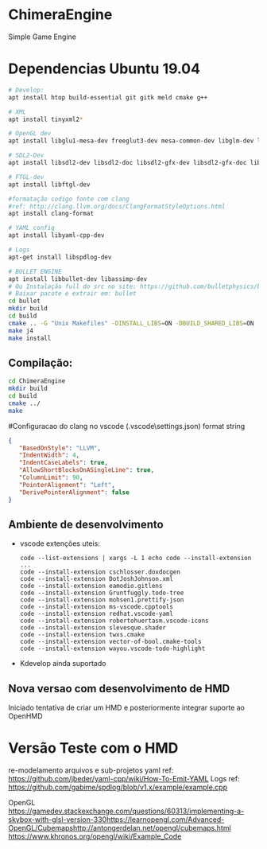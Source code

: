# ChimeraEngine

Simple Game Engine

# Dependencias Ubuntu 19.04

```bash
# Develop:
apt install htop build-essential git gitk meld cmake g++

# XML
apt install tinyxml2*

# OpenGL dev
apt install libglu1-mesa-dev freeglut3-dev mesa-common-dev libglm-dev libglew-dev libglewmx-dev

# SDL2-Dev
apt install libsdl2-dev libsdl2-doc libsdl2-gfx-dev libsdl2-gfx-doc libsdl2-image-dev libsdl2-mixer-dev libsdl2-net-dev libsdl2-ttf-dev

# FTGL-dev
apt install libftgl-dev

#formatação codigo fonte com clang
#ref: http://clang.llvm.org/docs/ClangFormatStyleOptions.html
apt install clang-format 

# YAML config
apt install libyaml-cpp-dev

# Logs
apt-get install libspdlog-dev

# BULLET ENGINE
apt install libbullet-dev libassimp-dev
# Ou Instalação full do src no site: https://github.com/bulletphysics/bullet3
# Baixar pacote e extrair em: bullet
cd bullet
mkdir build
cd build
cmake .. -G "Unix Makefiles" -DINSTALL_LIBS=ON -DBUILD_SHARED_LIBS=ON
make j4
make install
```

## Compilação:
```bash
cd ChimeraEngine
mkdir build
cd build
cmake ../
make
```

#Configuracao do clang no vscode (.vscode\settings.json) format string
```json
{
   "BasedOnStyle": "LLVM", 
   "IndentWidth": 4,
   "IndentCaseLabels": true, 
   "AllowShortBlocksOnASingleLine": true, 
   "ColumnLimit": 90, 
   "PointerAlignment": "Left", 
   "DerivePointerAlignment": false
}
```

## Ambiente de desenvolvimento

 - vscode extenções uteis: 

    ```    
    code --list-extensions | xargs -L 1 echo code --install-extension
    ...
    code --install-extension cschlosser.doxdocgen
    code --install-extension DotJoshJohnson.xml
    code --install-extension eamodio.gitlens
    code --install-extension Gruntfuggly.todo-tree
    code --install-extension mohsen1.prettify-json
    code --install-extension ms-vscode.cpptools
    code --install-extension redhat.vscode-yaml
    code --install-extension robertohuertasm.vscode-icons
    code --install-extension slevesque.shader
    code --install-extension twxs.cmake
    code --install-extension vector-of-bool.cmake-tools
    code --install-extension wayou.vscode-todo-highlight
    ```

 - Kdevelop ainda suportado


## Nova versao com desenvolvimento de HMD

Iniciado tentativa de criar um HMD e posteriormente integrar suporte ao OpenHMD

# Versão Teste com o HMD

re-modelamento arquivos e sub-projetos 
yaml ref: https://github.com/jbeder/yaml-cpp/wiki/How-To-Emit-YAML
Logs ref: https://github.com/gabime/spdlog/blob/v1.x/example/example.cpp

OpenGL
https://gamedev.stackexchange.com/questions/60313/implementing-a-skybox-with-glsl-version-330​
https://learnopengl.com/Advanced-OpenGL/Cubemaps​
http://antongerdelan.net/opengl/cubemaps.html
https://www.khronos.org/opengl/wiki/Example_Code
